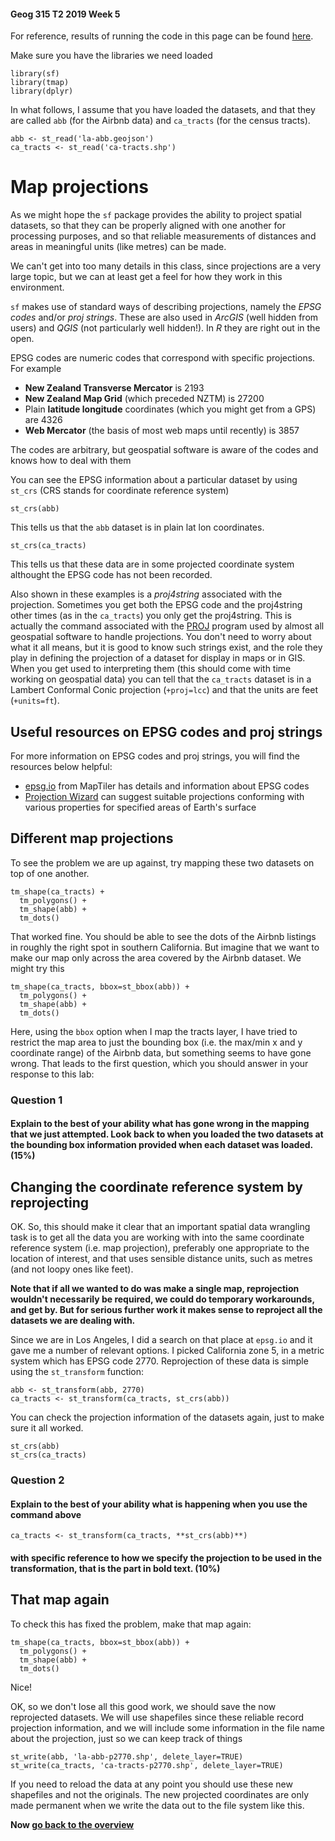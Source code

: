 #### Geog 315 T2 2019 Week 5
For reference, results of running the code in this page can be found [here](https://southosullivan.com/geog315/labs/lab-04-02-map-projections.html).

Make sure you have the libraries we need loaded

```{r}
library(sf)
library(tmap)
library(dplyr)
```

In what follows, I assume that you have loaded the datasets, and that they are called `abb` (for the Airbnb data) and `ca_tracts` (for the census tracts).

```{r}
abb <- st_read('la-abb.geojson')
ca_tracts <- st_read('ca-tracts.shp')
```

# Map projections
As we might hope the `sf` package provides the ability to project spatial datasets, so that they can be properly aligned with one another for processing purposes, and so that reliable measurements of distances and areas in meaningful units (like metres) can be made.

We can't get into too many details in this class, since projections are a very large topic, but we can at least get a feel for how they work in this environment.

`sf` makes use of standard ways of describing projections, namely the *EPSG codes* and/or *proj strings*. These are also used in *ArcGIS* (well hidden from users) and *QGIS* (not particularly well hidden!). In *R* they are right out in the open.

EPSG codes are numeric codes that correspond with specific projections. For example
+ **New Zealand Transverse Mercator** is 2193
+ **New Zealand Map Grid** (which preceded NZTM) is 27200
+ Plain **latitude longitude** coordinates (which you might get from a GPS) are 4326
+ **Web Mercator** (the basis of most web maps until recently) is 3857

The codes are arbitrary, but geospatial software is aware of the codes and knows how to deal with them

You can see the EPSG information about a particular dataset by using `st_crs` (CRS stands for coordinate reference system)

```{r}
st_crs(abb)
```

This tells us that the `abb` dataset is in plain lat lon coordinates.

```{r}
st_crs(ca_tracts)
```

This tells us that these data are in some projected coordinate system althought the EPSG code has not been recorded.

Also shown in these examples is a *proj4string* associated with the projection. Sometimes you get both the EPSG code and the proj4string other times (as in the `ca_tracts`) you only get the proj4string. This is actually the command associated with the [PROJ]() program used by almost all geospatial software to handle projections. You don't need to worry about what it all means, but it is good to know such strings exist, and the role they play in defining the projection of a dataset for display in maps or in GIS. When you get used to interpreting them (this should come with time working on geospatial data) you can tell that the `ca_tracts` dataset is in a Lambert Conformal Conic projection (`+proj=lcc`) and that the units are feet (`+units=ft`). 

## Useful resources on EPSG codes and proj strings
For more information on EPSG codes and proj strings, you will find the resources below helpful:
+ [epsg.io](https://epsg.io) from MapTiler has details and information about EPSG codes
+ [Projection Wizard](https://projectionwizard.org) can suggest suitable projections conforming with 
various properties for specified areas of Earth's surface

## Different map projections
To see the problem we are up against, try mapping these two datasets on top of one another.

```{r}
tm_shape(ca_tracts) +
  tm_polygons() +
  tm_shape(abb) + 
  tm_dots()
```

That worked fine. You should be able to see the dots of the Airbnb listings in roughly the right spot in southern California. But imagine that we want to make our map only across the area covered by the Airbnb dataset. We might try this

```{r}
tm_shape(ca_tracts, bbox=st_bbox(abb)) +
  tm_polygons() +
  tm_shape(abb) + 
  tm_dots()
```

Here, using the `bbox` option when I map the tracts layer, I have tried to restrict the map area to just the bounding box (i.e. the max/min x and y coordinate range) of the Airbnb data, but something seems to have gone wrong. That leads to the first question, which you should answer in your response to this lab:

### **Question 1** 
#### Explain to the best of your ability what has gone wrong in the mapping that we just attempted. Look back to when you loaded the two datasets at the bounding box information provided when each dataset was loaded. (15%)

## Changing the coordinate reference system by reprojecting
OK. So, this should make it clear that an important spatial data wrangling task is to get all the data you are working with into the same coordinate reference system (i.e. map projection), preferably one appropriate to the location of interest, and that uses sensible distance units, such as metres (and not loopy ones like feet). 

**Note that if all we wanted to do was make a single map, reprojection wouldn't necessarily be required, we could do temporary workarounds, and get by. But for serious further work it makes sense to reproject all the datasets we are dealing with.**

Since we are in Los Angeles, I did a search on that place at `epsg.io` and it gave me a number of relevant options. I picked California zone 5, in a metric system which has EPSG code 2770. Reprojection of these data is simple using the `st_transform` function:

```{r}
abb <- st_transform(abb, 2770)
ca_tracts <- st_transform(ca_tracts, st_crs(abb))
```

You can check the projection information of the datasets again, just to make sure it all worked.

```{r}
st_crs(abb)
st_crs(ca_tracts)
```

### **Question 2** 
#### Explain to the best of your ability what is happening when you use the command above
    ca_tracts <- st_transform(ca_tracts, **st_crs(abb)**)
#### with specific reference to how we specify the projection to be used in the transformation, that is the part in **bold** text. (10%)

## That map again
To check this has fixed the problem, make that map again:

```{r}
tm_shape(ca_tracts, bbox=st_bbox(abb)) +
  tm_polygons() +
  tm_shape(abb) + 
  tm_dots()
```

Nice!

OK, so we don't lose all this good work, we should save the now reprojected datasets. We will use shapefiles since these reliable record projection information, and we will include some information in the file name about the projection, just so we can keep track of things

```{r}
st_write(abb, 'la-abb-p2770.shp', delete_layer=TRUE)
st_write(ca_tracts, 'ca-tracts-p2770.shp', delete_layer=TRUE)
```

If you need to reload the data at any point you should use these new shapefiles and not the originals. The new projected coordinates are only made permanent when we write the data out to the file system like this.

**Now [go back to the overview](lab-04-00-overview.md)**
